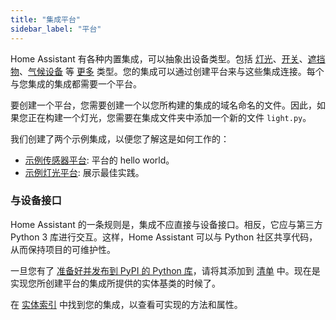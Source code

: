 ```yaml
---
title: "集成平台"
sidebar_label: "平台"
---
```


Home Assistant 有各种内置集成，可以抽象出设备类型。包括 [灯光](core/entity/light.md)、[开关](core/entity/switch.md)、[遮挡物](core/entity/cover.md)、[气候设备](core/entity/climate.md) 等 [更多](core/entity.md) 类型。您的集成可以通过创建平台来与这些集成连接。每个与您集成的集成都需要一个平台。

要创建一个平台，您需要创建一个以您所构建的集成的域名命名的文件。因此，如果您正在构建一个灯光，您需要在集成文件夹中添加一个新的文件 `light.py`。

我们创建了两个示例集成，以便您了解这是如何工作的：

- [示例传感器平台](https://github.com/home-assistant/example-custom-config/tree/master/custom_components/example_sensor/): 平台的 hello world。
- [示例灯光平台](https://github.com/home-assistant/example-custom-config/tree/master/custom_components/example_light/): 展示最佳实践。

### 与设备接口

Home Assistant 的一条规则是，集成不应直接与设备接口。相反，它应与第三方 Python 3 库进行交互。这样，Home Assistant 可以与 Python 社区共享代码，从而保持项目的可维护性。

一旦您有了 [准备好并发布到 PyPI 的 Python 库](api_lib_index.md)，请将其添加到 [清单](creating_integration_manifest.md) 中。现在是实现您所创建平台的集成所提供的实体基类的时候了。

在 [实体索引](core/entity.md) 中找到您的集成，以查看可实现的方法和属性。